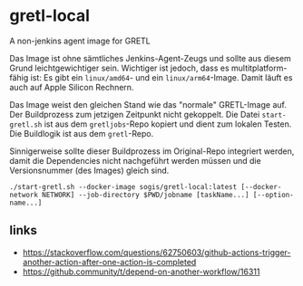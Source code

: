 # gretl-local
A non-jenkins agent image for GRETL

Das Image ist ohne sämtliches Jenkins-Agent-Zeugs und sollte aus diesem Grund leichtgewichtiger sein. Wichtiger ist jedoch, dass es multitplatform-fähig ist: Es gibt ein `linux/amd64`- und ein `linux/arm64`-Image. Damit läuft es auch auf Apple Silicon Rechnern. 

Das Image weist den gleichen Stand wie das "normale" GRETL-Image auf. Der Buildprozess zum jetzigen Zeitpunkt nicht gekoppelt. Die Datei `start-gretl.sh` ist aus dem `gretljobs`-Repo kopiert und dient zum lokalen Testen. Die Buildlogik ist aus dem `gretl`-Repo.

Sinnigerweise sollte dieser Buildprozess im Original-Repo integriert werden, damit die Dependencies nicht nachgeführt werden müssen und die Versionsnummer (des Images) gleich sind. 

```
./start-gretl.sh --docker-image sogis/gretl-local:latest [--docker-network NETWORK] --job-directory $PWD/jobname [taskName...] [--option-name...]
```

## links
- https://stackoverflow.com/questions/62750603/github-actions-trigger-another-action-after-one-action-is-completed
- https://github.community/t/depend-on-another-workflow/16311
